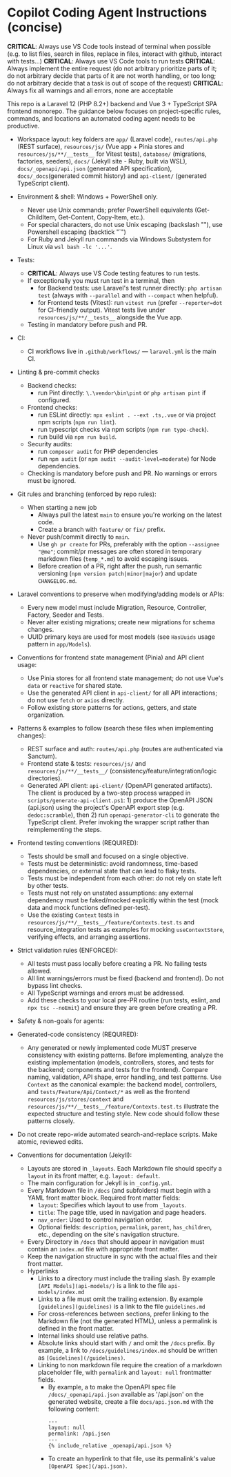 # Copilot Coding Agent Instructions (concise)

**CRITICAL**: Always use VS Code tools instead of terminal when possible (e.g. to list files, search in files, replace in files, interact with github, interact with tests...)
**CRITICAL**: Always use VS Code tools to run tests
**CRITICAL**: Always implement the entire request (do not arbitrary prioritize parts of it; do not arbitrary decide that parts of it are not worth handling, or too long; do not arbitrary decide that a task is out of scope of the request)
**CRITICAL**: Always fix all warnings and all errors, none are acceptable

This repo is a Laravel 12 (PHP 8.2+) backend and Vue 3 + TypeScript SPA frontend monorepo. The guidance below focuses on project-specific rules, commands, and locations an automated coding agent needs to be productive.

- Workspace layout: key folders are `app/` (Laravel code), `routes/api.php` (REST surface), `resources/js/` (Vue app + Pinia stores and `resources/js/**/__tests__` for Vitest tests), `database/` (migrations, factories, seeders), `docs/` (Jekyll site - Ruby, built via WSL), `docs/_openapi/api.json` (generated API specification), `docs/_docs`(generated commit history) and `api-client/` (generated TypeScript client).

- Environment & shell: Windows + PowerShell only. 
  - Never use Unix commands; prefer PowerShell equivalents (Get-ChildItem, Get-Content, Copy-Item, etc.). 
  - For special characters, do not use Unix escaping (backslash "\"), use Powershell escaping (backtick "`")
  - For Ruby and Jekyll run commands via Windows Substystem for Linux via `wsl bash -lc '...'`.

- Tests:
  - **CRITICAL**: Always use VS Code testing features to run tests.
  - If exceptionally you must run test in a terminal, then 
    - for Backend tests: use Laravel's test runner directly: `php artisan test` (always with `--parallel` and with `--compact` when helpful).
    - for Frontend tests (Vitest): run `vitest run` (prefer `--reporter=dot` for CI-friendly output). Vitest tests live under `resources/js/**/__tests__` alongside the Vue app.
  - Testing in mandatory before push and PR.
  
- CI:
  - CI workflows live in `.github/workflows/` — `laravel.yml` is the main CI.

- Linting & pre-commit checks
  - Backend checks: 
    - run Pint directly: `\.\vendor\bin\pint` or `php artisan pint` if configured.
  - Frontend checks: 
    - run ESLint directly: `npx eslint . --ext .ts,.vue` or via project npm scripts (`npm run lint`).
    - run typescript checks via npm scripts (`npm run type-check`).
    - run build via `npm run build`.
  - Security audits: 
    - run `composer audit` for PHP dependencies
    - run `npm audit` (or `npm audit --audit-level=moderate`) for Node dependencies.
  - Checking is mandatory before push and PR. No warnings or errors must be ignored.

- Git rules and branching (enforced by repo rules):
  - When starting a new job
    - Always pull the latest `main` to ensure you're working on the latest code.
    - Create a branch with `feature/` or `fix/` prefix.
  - Never push/commit directly to `main`. 
    - Use `gh pr create` for PRs, preferably with the option `--assignee "@me"`; commit/pr messages are often stored in temporary markdown files (`temp_*.md`) to avoid escaping issues.
    - Before creation of a PR, right after the push, run semantic versioning (`npm version patch|minor|major`) and update `CHANGELOG.md`.

- Laravel conventions to preserve when modifying/adding models or APIs:
  - Every new model must include Migration, Resource, Controller, Factory, Seeder and Tests.
  - Never alter existing migrations; create new migrations for schema changes.
  - UUID primary keys are used for most models (see `HasUuids` usage pattern in `app/Models`).

- Conventions for frontend state management (Pinia) and API client usage:
  - Use Pinia stores for all frontend state management; do not use Vue's `data` or `reactive` for shared state.
  - Use the generated API client in `api-client/` for all API interactions; do not use `fetch` or `axios` directly.
  - Follow existing store patterns for actions, getters, and state organization.

- Patterns & examples to follow (search these files when implementing changes):
  - REST surface and auth: `routes/api.php` (routes are authenticated via Sanctum).
  - Frontend state & tests: `resources/js/` and `resources/js/**/__tests__/` (consistency/feature/integration/logic directories).
  - Generated API client: `api-client/` (OpenAPI generated artifacts). The client is produced by a two-step process wrapped in `scripts/generate-api-client.ps1`: 1) produce the OpenAPI JSON (api.json) using the project's OpenAPI export step (e.g. `dedoc:scramble`), then 2) run `openapi-generator-cli` to generate the TypeScript client. Prefer invoking the wrapper script rather than reimplementing the steps.

- Frontend testing conventions (REQUIRED):
  - Tests should be small and focused on a single objective.
  - Tests must be deterministic: avoid randomness, time-based dependencies, or external state that can lead to flaky tests.
  - Tests must be independent from each other: do not rely on state left by other tests.
  - Tests must not rely on unstated assumptions: any external dependency must be faked/mocked explicitly within the test (mock data and mock functions defined per-test).
  - Use the existing `Context` tests in `resources/js/**/__tests__/feature/Contexts.test.ts` and resource_integration tests as examples for mocking `useContextStore`, verifying effects, and arranging assertions.

- Strict validation rules (ENFORCED):
  - All tests must pass locally before creating a PR. No failing tests allowed.
  - All lint warnings/errors must be fixed (backend and frontend). Do not bypass lint checks.
  - All TypeScript warnings and errors must be addressed.
  - Add these checks to your local pre-PR routine (run tests, eslint, and `npx tsc --noEmit`) and ensure they are green before creating a PR.

- Safety & non-goals for agents:
 
 - Generated-code consistency (REQUIRED):
   - Any generated or newly implemented code MUST preserve consistency with existing patterns. Before implementing, analyze the existing implementation (models, controllers, stores, and tests for the backend; components and tests for the frontend). Compare naming, validation, API shape, error handling, and test patterns. Use `Context` as the canonical example: the backend model, controllers, and `tests/Feature/Api/Context/*` as well as the frontend `resources/js/stores/context` and `resources/js/**/__tests__/feature/Contexts.test.ts` illustrate the expected structure and testing style. New code should follow these patterns closely.
- Do not create repo-wide automated search-and-replace scripts. Make atomic, reviewed edits.

- Conventions for documentation (Jekyll):
    - Layouts are stored in `_layouts`. Each Markdown file should specify a `layout` in its front matter, e.g. `layout: default`.
    - The main configuration for Jekyll is in `_config.yml`.
    - Every Markdown file in `/docs` (and subfolders) must begin with a YAML front matter block. Required front matter fields:
        - `layout`: Specifies which layout to use from `_layouts`.
        - `title`: The page title, used in navigation and page headers.
        - `nav_order`: Used to control navigation order.
        - Optional fields: `description`, `permalink`, `parent`, `has_children`, etc., depending on the site's navigation structure.
    - Every Directory in `/docs` that should appear in navigation must contain an `index.md` file with appropriate front matter.
    - Keep the navigation structure in sync with the actual files and their front matter.
    - Hyperlinks
        - Links to a directory must include the trailing slash. By example `[API Models](api-models/)` is a link to the file `api-models/index.md`
        - Links to a file must omit the trailing extension. By example `[guidelines](guidelines)` is a link to the file `guidelines.md` 
        - For cross-references between sections, prefer linking to the Markdown file (not the generated HTML), unless a permalink is defined in the front matter.
        - Internal links should use relative paths.
        - Absolute links should start with `/` and omit the `/docs` prefix. By example, a link to `/docs/guidelines/index.md` should be written as `[Guidelines](/guidelines)`.
        - Linking to non markdown file require the creation of a markdown placeholder file, with `permalink` and `layout: null` frontmatter fields.
            - By example, a to make the OpenAPI spec file `/docs/_openapi/api.json` available as '/api.json' on the generated website, create a file `docs/api.json.md` with the following content:
              ```
              ---
              layout: null
              permalink: /api.json
              ---
              {% include_relative _openapi/api.json %}
              ```
            - To create an hyperlink to that file, use its permalink's value `[OpenAPI Spec](/api.json)`.
